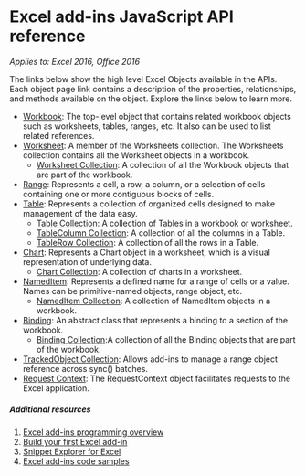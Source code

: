 # Excel add-ins JavaScript API reference

_Applies to: Excel 2016, Office 2016_

The links below show the high level Excel Objects available in the APIs. Each object page link contains a description of the properties, relationships, and methods available on the object. Explore the links below to learn more.
	
* [Workbook](resources/workbook.md): The top-level object that contains related workbook objects such as worksheets, tables, ranges, etc. It also can be used to list related references. 
* [Worksheet](resources/worksheet.md): A member of the Worksheets collection. The Worksheets collection contains all the Worksheet objects in a workbook.
	* [Worksheet Collection](resources/worksheetcollection.md): A collection of all the Workbook objects that are part of the workbook. 
* [Range](resources/range.md): Represents a cell, a row, a column, or a selection of cells containing one or more contiguous blocks of cells.  
* [Table](resources/table.md): Represents a collection of organized cells designed to make management of the data easy. 
	* [Table Collection](resources/tablecollection.md): A collection of Tables in a workbook or worksheet. 
	* [TableColumn Collection](resources/tablecolumncollection.md): A collection of all the columns in a Table. 
	* [TableRow Collection](resources/tablerowcollection.md): A collection of all the rows in a Table. 
* [Chart](resources/chart.md): Represents a Chart object in a worksheet, which is a visual representation of underlying data.   
	* [Chart Collection](resources/chartcollection.md): A collection of charts in a worksheet.	
* [NamedItem](resources/nameditem.md): Represents a defined name for a range of cells or a value. Names can be primitive-named objects, range object, etc.
	* [NamedItem Collection](resources/nameditemcollection.md): A collection of NamedItem objects in a workbook.
* [Binding](resources/binding.md): An abstract class that represents a binding to a section of the workbook.
	* [Binding Collection](resources/bindingcollection.md):A collection of all the Binding objects that are part of the workbook. 
* [TrackedObject Collection](resources/trackedobjectscollection.md): Allows add-ins to manage a range object reference across sync() batches. 
* [Request Context](resources/requestcontext.md): The RequestContext object facilitates requests to the Excel application.


##### Additional resources

1.  [Excel add-ins programming overview](excel-add-ins-programming-overview.md)
2.  [Build your first Excel add-in](build-your-first-excel-add-in.md)
3.  [Snippet Explorer for Excel](http://officesnippetexplorer.azurewebsites.net/#/snippets/excel)
4.  [Excel add-ins code samples](excel-add-ins-code-samples.md) 